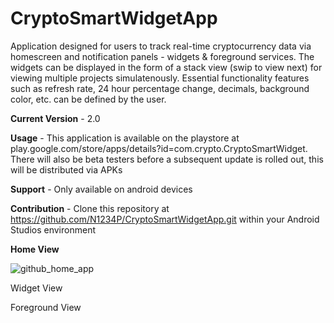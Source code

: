 # CryptoSmartWidgetApp

Application designed for users to track real-time cryptocurrency data via homescreen and notification panels - widgets & foreground services. The widgets can
be displayed in the form of a stack view (swip to view next) for viewing multiple projects simulatenously. Essential functionality features such as refresh rate, 
24 hour percentage change, decimals, background color, etc. can be defined by the user. 



**Current Version** - 2.0



**Usage** - This application is available on the playstore at play.google.com/store/apps/details?id=com.crypto.CryptoSmartWidget. There will also be beta testers before a subsequent update is rolled out, this will be distributed via APKs



**Support** - Only available on android devices



**Contribution** - Clone this repository at https://github.com/N1234P/CryptoSmartWidgetApp.git within your Android Studios environment


**Home View**


![github_home_app](https://user-images.githubusercontent.com/84159240/199378362-7053f99c-5c78-49e2-8020-cbbb0cb78d33.png)

Widget View


Foreground View

